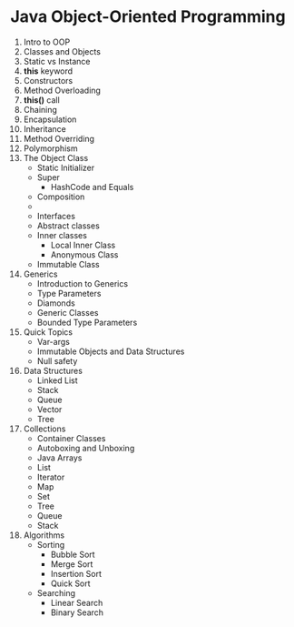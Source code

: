 # Java Object-Oriented Programming

1. Intro to OOP
2. Classes and Objects
3. Static vs Instance
4. **this** keyword
5. Constructors
6. Method Overloading
7. **this()** call
8. Chaining
9. Encapsulation
10. Inheritance
11. Method Overriding
12. Polymorphism
13. The Object Class
     * Static Initializer
     * Super
         * HashCode and Equals
     * Composition
     * 
     * Interfaces
     * Abstract classes
     * Inner classes
         * Local Inner Class
         * Anonymous Class
     * Immutable Class
14. Generics
     * Introduction to Generics
     * Type Parameters
     * Diamonds
     * Generic Classes
     * Bounded Type Parameters
15. Quick Topics
     * Var-args
     * Immutable Objects and Data Structures
     * Null safety
16. Data Structures
     * Linked List
     * Stack
     * Queue
     * Vector
     * Tree
17. Collections
     * Container Classes
     * Autoboxing and Unboxing
     * Java Arrays
     * List
     * Iterator
     * Map
     * Set
     * Tree
     * Queue
     * Stack
18. Algorithms
     * Sorting
         * Bubble Sort
         * Merge Sort
         * Insertion Sort
         * Quick Sort
     * Searching
         * Linear Search
         * Binary Search 
